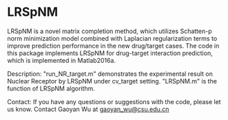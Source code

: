 # LRSpNM
LRSpNM is a novel matrix completion method, which utilizes Schatten-p norm minimization model combined with Laplacian regularization terms to improve prediction performance in the new drug/target cases. The code in this package implements LRSpNM for drug-target interaction prediction, which is implemented in Matlab2016a.

Description: "run_NR_target.m" demonstrates the experimental result on Nuclear Receptor by LRSpNM under cv_target setting. "LRSpNM.m" is the function of LRSpNM algorithm.

Contact: If you have any questions or suggestions with the code, please let us know. Contact Gaoyan Wu at gaoyan_wu@csu.edu.cn
